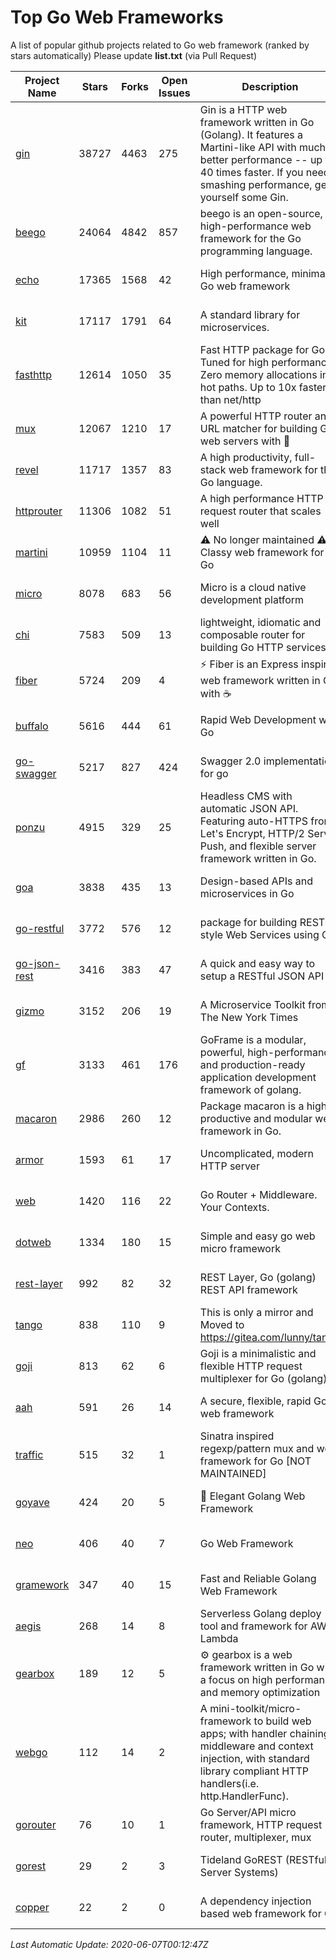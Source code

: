# Top Go Web Frameworks
A list of popular github projects related to Go web framework (ranked by stars automatically)
Please update **list.txt** (via Pull Request)

| Project Name | Stars | Forks | Open Issues | Description | Last Commit |
| ------------ | ----- | ----- | ----------- | ----------- | ----------- |
| [gin](https://github.com/gin-gonic/gin) | 38727 | 4463 | 275 | Gin is a HTTP web framework written in Go (Golang). It features a Martini-like API with much better performance -- up to 40 times faster. If you need smashing performance, get yourself some Gin. | 2020-05-25 13:47:06 |
| [beego](https://github.com/astaxie/beego) | 24064 | 4842 | 857 | beego is an open-source, high-performance web framework for the Go programming language. | 2020-06-06 13:16:08 |
| [echo](https://github.com/labstack/echo) | 17365 | 1568 | 42 | High performance, minimalist Go web framework | 2020-05-06 21:01:28 |
| [kit](https://github.com/go-kit/kit) | 17117 | 1791 | 64 | A standard library for microservices. | 2020-05-15 11:18:47 |
| [fasthttp](https://github.com/valyala/fasthttp) | 12614 | 1050 | 35 | Fast HTTP package for Go. Tuned for high performance. Zero memory allocations in hot paths. Up to 10x faster than net/http | 2020-06-06 13:57:38 |
| [mux](https://github.com/gorilla/mux) | 12067 | 1210 | 17 | A powerful HTTP router and URL matcher for building Go web servers with 🦍 | 2020-05-17 04:02:54 |
| [revel](https://github.com/revel/revel) | 11717 | 1357 | 83 | A high productivity, full-stack web framework for the Go language. | 2018-10-30 13:23:52 |
| [httprouter](https://github.com/julienschmidt/httprouter) | 11306 | 1082 | 51 | A high performance HTTP request router that scales well | 2020-01-14 09:48:04 |
| [martini](https://github.com/go-martini/martini) | 10959 | 1104 | 11 | ⚠️ No longer maintained ⚠️  Classy web framework for Go | 2017-01-21 21:58:54 |
| [micro](https://github.com/micro/micro) | 8078 | 683 | 56 | Micro is a cloud native development platform | 2020-06-03 10:06:51 |
| [chi](https://github.com/go-chi/chi) | 7583 | 509 | 13 | lightweight, idiomatic and composable router for building Go HTTP services | 2020-06-02 19:02:25 |
| [fiber](https://github.com/gofiber/fiber) | 5724 | 209 | 4 | ⚡️ Fiber is an Express inspired web framework written in Go with ☕️ | 2020-06-06 21:39:28 |
| [buffalo](https://github.com/gobuffalo/buffalo) | 5616 | 444 | 61 | Rapid Web Development w/ Go | 2020-05-25 17:21:15 |
| [go-swagger](https://github.com/go-swagger/go-swagger) | 5217 | 827 | 424 | Swagger 2.0 implementation for go | 2020-06-05 14:23:03 |
| [ponzu](https://github.com/ponzu-cms/ponzu) | 4915 | 329 | 25 | Headless CMS with automatic JSON API. Featuring auto-HTTPS from Let's Encrypt, HTTP/2 Server Push, and flexible server framework written in Go. | 2020-01-02 00:14:32 |
| [goa](https://github.com/goadesign/goa) | 3838 | 435 | 13 | Design-based APIs and microservices in Go | 2020-06-06 05:32:00 |
| [go-restful](https://github.com/emicklei/go-restful) | 3772 | 576 | 12 | package for building REST-style Web Services using Go | 2020-03-09 11:38:56 |
| [go-json-rest](https://github.com/ant0ine/go-json-rest) | 3416 | 383 | 47 | A quick and easy way to setup a RESTful JSON API | 2017-09-13 04:12:08 |
| [gizmo](https://github.com/nytimes/gizmo) | 3152 | 206 | 19 | A Microservice Toolkit from The New York Times | 2020-05-22 01:15:42 |
| [gf](https://github.com/gogf/gf) | 3133 | 461 | 176 | GoFrame is a modular, powerful, high-performance and production-ready application development framework of golang.  | 2020-06-06 10:12:42 |
| [macaron](https://github.com/go-macaron/macaron) | 2986 | 260 | 12 | Package macaron is a high productive and modular web framework in Go. | 2020-05-04 03:54:16 |
| [armor](https://github.com/labstack/armor) | 1593 | 61 | 17 | Uncomplicated, modern HTTP server | 2019-08-03 18:10:09 |
| [web](https://github.com/gocraft/web) | 1420 | 116 | 22 | Go Router + Middleware. Your Contexts. | 2019-02-07 15:06:52 |
| [dotweb](https://github.com/devfeel/dotweb) | 1334 | 180 | 15 | Simple and easy go web micro framework | 2020-06-01 15:06:07 |
| [rest-layer](https://github.com/rs/rest-layer) | 992 | 82 | 32 | REST Layer, Go (golang) REST API framework | 2019-12-05 10:17:11 |
| [tango](https://github.com/lunny/tango) | 838 | 110 | 9 | This is only a mirror and Moved to https://gitea.com/lunny/tango | 2019-05-17 03:31:10 |
| [goji](https://github.com/goji/goji) | 813 | 62 | 6 | Goji is a minimalistic and flexible HTTP request multiplexer for Go (golang) | 2019-01-26 23:58:29 |
| [aah](https://github.com/go-aah/aah) | 591 | 26 | 14 | A secure, flexible, rapid Go web framework | 2019-10-12 08:09:30 |
| [traffic](https://github.com/gravityblast/traffic) | 515 | 32 | 1 | Sinatra inspired regexp/pattern mux and web framework for Go [NOT MAINTAINED] | 2015-11-26 21:31:07 |
| [goyave](https://github.com/System-Glitch/goyave) | 424 | 20 | 5 | 🍐 Elegant Golang Web Framework | 2020-05-09 13:18:18 |
| [neo](https://github.com/ivpusic/neo) | 406 | 40 | 7 | Go Web Framework | 2017-08-14 23:54:31 |
| [gramework](https://github.com/gramework/gramework) | 347 | 40 | 15 | Fast and Reliable Golang Web Framework | 2020-01-21 17:51:59 |
| [aegis](https://github.com/tmaiaroto/aegis) | 268 | 14 | 8 | Serverless Golang deploy tool and framework for AWS Lambda | 2019-07-28 17:59:41 |
| [gearbox](https://github.com/gogearbox/gearbox) | 189 | 12 | 5 | :gear: gearbox is a web framework written in Go with a focus on high performance and memory optimization | 2020-06-05 09:55:19 |
| [webgo](https://github.com/bnkamalesh/webgo) | 112 | 14 | 2 | A mini-toolkit/micro-framework to build web apps; with handler chaining, middleware and context injection, with standard library compliant HTTP handlers(i.e. http.HandlerFunc). | 2020-06-06 18:35:35 |
| [gorouter](https://github.com/vardius/gorouter) | 76 | 10 | 1 | Go Server/API micro framework, HTTP request router, multiplexer, mux | 2020-04-03 06:04:34 |
| [gorest](https://github.com/tideland/gorest) | 29 | 2 | 3 | Tideland GoREST (RESTful Server Systems) | 2017-11-10 13:00:37 |
| [copper](https://github.com/tusharsoni/copper) | 22 | 2 | 0 | A dependency injection based web framework for Go | 2020-05-30 22:14:05 |

*Last Automatic Update: 2020-06-07T00:12:47Z*